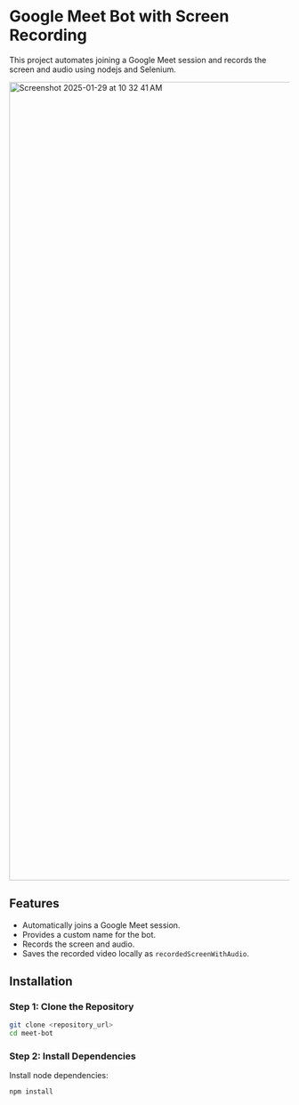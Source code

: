 # Google Meet Bot with Screen Recording

This project automates joining a Google Meet session and records the screen and audio using nodejs and Selenium.

<img width="1436" alt="Screenshot 2025-01-29 at 10 32 41 AM" src="https://github.com/user-attachments/assets/5426665a-500b-451c-8c04-e6bacbdf9609" />


## Features
- Automatically joins a Google Meet session.
- Provides a custom name for the bot.
- Records the screen and audio.
- Saves the recorded video locally as `recordedScreenWithAudio`.



## Installation

### Step 1: Clone the Repository
```bash
git clone <repository_url>
cd meet-bot
```

### Step 2: Install Dependencies
Install node dependencies:
```bash
npm install
```
